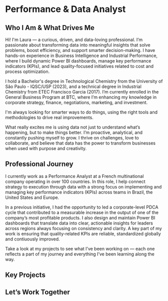 # Performance & Data Analyst

## Who I Am & What Drives Me
Hi! I'm Laura — a curious, driven, and data-loving professional. I’m passionate about transforming data into meaningful insights that solve problems, boost efficiency, and support smarter decision-making. I have hands-on experience in Business Intelligence and Industrial Performance, where I build dynamic Power BI dashboards, manage key performance indicators (KPIs), and lead quality-focused initiatives related to cost and process optimization.

I hold a Bachelor's degree in Technological Chemistry from the University of São Paulo - IQSC/USP (2023), and a technical degree in Industrial Chemistry from ETEC Francisco Garcia (2017). I’m currently enrolled in the General Business Program at BTC, where I’m enhancing my knowledge in corporate strategy, finance, negotiations, marketing, and investment.

I'm always looking for smarter ways to do things, using the right tools and methodologies to drive real improvements.

What really excites me is using data not just to understand what’s happening, but to make things better. I’m proactive, analytical, and constantly pushing myself to grow. I thrive on challenges, love to collaborate, and believe that data has the power to transform businesses when used with purpose and creativity. 

## Professional Journey
I currently work as a Performance Analyst at a French multinational company operating in over 100 countries. In this role, I help connect strategy to execution through data with a strong focus on implementing and managing key performance indicators (KPIs) across teams in Brazil, the United States and Europe.

In a previous initiative, I had the opportunity to led a corporate-level PDCA cycle that contributed to a measurable increase in the output of one of the company’s most profitable products. I also design and maintain Power BI dashboards that translate data into clear, actionable insights for leaders across regions always focusing on consistency and clarity. A key part of my work is ensuring that quality-related KPIs are reliable, standardized globally and contiuously improved.

Take a look at my projects to see what I’ve been working on — each one reflects a part of my journey and everything I’ve been learning along the way.
 
## Key Projects

##  Let’s Work Together
